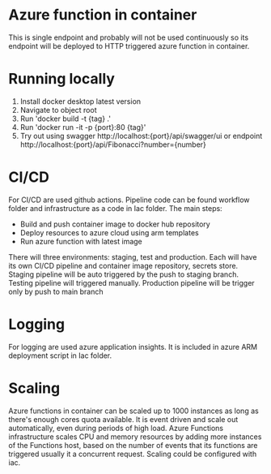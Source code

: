 # Azure function in container
This is single endpoint and probably will not be used continuously so its endpoint will be deployed to HTTP triggered azure function in container. 

# Running locally
1. Install docker desktop latest version
2. Navigate to object root
3. Run 'docker build -t {tag} .'
4. Run 'docker run -it -p {port}:80 {tag}'
5. Try out using swagger http://localhost:{port}/api/swagger/ui or endpoint http://localhost:{port}/api/Fibonacci?number={number}
    
# CI/CD 
For CI/CD are used github actions. Pipeline code can be found workflow folder and infrastructure as a code in Iac folder. The main steps:
- Build and push container image to docker hub repository
- Deploy resources to azure cloud using arm templates
- Run azure function with latest image
  
There will three environments: staging, test and production. Each will have its own CI/CD pipeline and container image repository, secrets store. Staging pipeline will be auto triggered by the push to staging branch. Testing pipeline will triggered manually. Production pipeline will be trigger only by push to main branch

# Logging
For logging are used azure application insights. It is included in azure ARM deployment script in Iac folder.

# Scaling
Azure functions in container can be scaled up to 1000 instances as long as there's enough cores quota available. It is event driven and scale out automatically, even during periods of high load. Azure Functions infrastructure scales CPU and memory resources by adding more instances of the Functions host, based on the number of events that its functions are triggered usually it a concurrent request. Scaling could be configured with iac.
